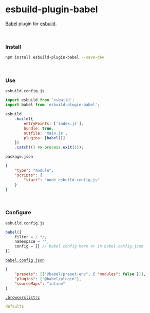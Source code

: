 # esbuild-plugin-babel

[Babel](https://github.com/babel/babel) plugin for [esbuild](https://github.com/evanw/esbuild).

<br>

### Install

```zsh
npm install esbuild-plugin-babel --save-dev
```

<br>

### Use

`esbuild.config.js`

```js
import esbuild from 'esbuild';
import babel from 'esbuild-plugin-babel';

esbuild
    .build({
        entryPoints: ['index.js'],
        bundle: true,
        outfile: 'main.js',
        plugins: [babel()]
    })
    .catch(() => process.exit(1));
```

`package.json`

```json
{
    "type": "module",
    "scripts": {
        "start": "node esbuild.config.js"
    }
}
```

<br>

### Configure

`esbuild.config.js`

```js
babel({
    filter = /.*/,
    namespace = '',
    config = {} // babel config here or in babel.config.json
})
```

[`babel.config.json`](https://babeljs.io/docs/en/configuration)

```json
{
    "presets": [["@babel/preset-env", { "modules": false }]],
    "plugins": ["@babel/plugin"],
    "sourceMaps": "inline"
}
```

[`.browserslistrc`](https://github.com/browserslist/browserslist)

```yaml
defaults
```

<br>
